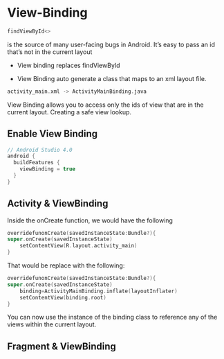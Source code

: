 # View-Binding

```kotlin
findViewById<>
```
is the source of many user-facing bugs in Android. It’s easy to pass an id that’s not in the current layout 

- View binding replaces findViewById

- View Binding auto generate a class that maps to an xml layout file.
```kotlin
activity_main.xml -> ActivityMainBinding.java
```

View Binding allows you to access only the ids of view that are in the current layout. Creating a safe view lookup.


## Enable View Binding

```kotlin
// Android Studio 4.0
android {
  buildFeatures {
    viewBinding = true
  }
}
```

## Activity & ViewBinding
Inside the onCreate function, we would have the following

```kotlin
overridefunonCreate(savedInstanceState:Bundle?){
super.onCreate(savedInstanceState)
    setContentView(R.layout.activity_main)
}
```
That would be replace with the following:
```kotlin
overridefunonCreate(savedInstanceState:Bundle?){
super.onCreate(savedInstanceState)
	binding=ActivityMainBinding.inflate(layoutInflater)
	setContentView(binding.root)
}
```
You can now use the instance of the binding class to reference any of the views within the current layout.

## Fragment & ViewBinding
